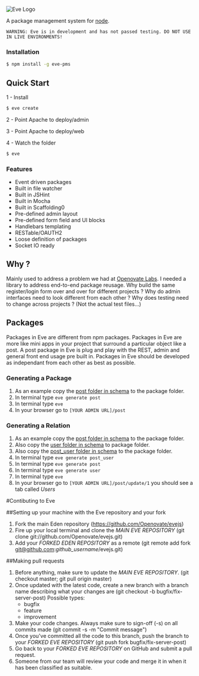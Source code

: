 ![Eve Logo](http://openovate.com/eve-logo.png)

  A package management system for [node](http://nodejs.org).

```
WARNING: Eve is in development and has not passed testing. DO NOT USE IN LIVE ENVIRONMENTS!
```

### Installation

```bash
$ npm install -g eve-pms
```

## Quick Start
1 - Install 

```bash
$ eve create
```

2 - Point Apache to deploy/admin

3 - Point Apache to deploy/web

4 - Watch the folder 

```bash
$ eve
```

### Features

  * Event driven packages
  * Built in file watcher
  * Built in JSHint
  * Built in Mocha
  * Built in Scaffolding0
  * Pre-defined admin layout
  * Pre-defined form field and UI blocks
  * Handlebars templating
  * RESTable/OAUTH2
  * Loose definition of packages
  * Socket IO ready

## Why ?

  Mainly used to address a problem we had at [Openovate Labs](http://openovate.com). I needed a library to 
  address end-to-end package reusage. Why build the same register/login form over and over for different 
  projects ? Why do admin interfaces need to look different from each other ? Why does testing need to change
  across projects ? (Not the actual test files...) 

## Packages

  Packages in Eve are different from npm packages. Packages in Eve are more like mini apps in your project that 
  surround a particular object like a post. A post package in Eve is plug and play with the REST, admin and general front
  end usage pre built in. Packages in Eve should be developed as independant from each other as best as possible.

### Generating a Package
1. As an example copy the [post folder in schema](https://github.com/Openovate/evejs/tree/master/schemas/post) to the package folder.
2. In terminal type `eve generate post`
3. In terminal type `eve`
4. In your browser go to `[YOUR ADMIN URL]/post`

### Generating a Relation
1. As an example copy the [post folder in schema](https://github.com/Openovate/evejs/tree/master/schemas/post) to the package folder.
2. Also copy the [user folder in schema](https://github.com/Openovate/evejs/tree/master/schemas/user) to package folder.
3. Also copy the [post_user folder in schema](https://github.com/Openovate/evejs/tree/master/schemas/post_user) to the package folder.
4. In terminal type `eve generate post_user`
5. In terminal type `eve generate post`
6. In terminal type `eve generate user`
7. In terminal type `eve`
8. In your browser go to `[YOUR ADMIN URL]/post/update/1` you should see a tab called *Users*

#Contibuting to Eve

##Setting up your machine with the Eve repository and your fork

1. Fork the main Eden repository (https://github.com/Openovate/evejs)
2. Fire up your local terminal and clone the *MAIN EVE REPOSITORY* (git clone git://github.com/Openovate/evejs.git)
3. Add your *FORKED EDEN REPOSITORY* as a remote (git remote add fork git@github.com:*github_username*/evejs.git)

##Making pull requests

1. Before anything, make sure to update the *MAIN EVE REPOSITORY*. (git checkout master; git pull origin master)
2. Once updated with the latest code, create a new branch with a branch name describing what your changes are (git checkout -b bugfix/fix-server-post)
    Possible types:
    - bugfix
    - feature
    - improvement
3. Make your code changes. Always make sure to sign-off (-s) on all commits made (git commit -s -m "Commit message")
4. Once you've committed all the code to this branch, push the branch to your *FORKED EVE REPOSITORY* (git push fork bugfix/fix-server-post)
5. Go back to your *FORKED EVE REPOSITORY* on GitHub and submit a pull request.
6. Someone from our team will review your code and merge it in when it has been classified as suitable.
